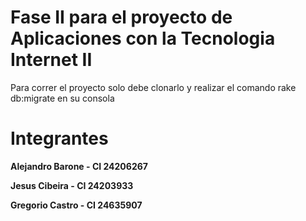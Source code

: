 # Fase II para el proyecto de Aplicaciones con la Tecnologia Internet II

Para correr el proyecto solo debe clonarlo y realizar el comando rake db:migrate en su consola

# Integrantes

**Alejandro Barone - CI 24206267**

**Jesus Cibeira - CI 24203933**

**Gregorio Castro - CI 24635907**
